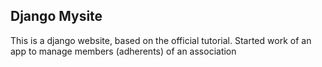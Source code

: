 ## Django Mysite

This is a django website, based on the official tutorial.
Started work of an app to manage members (adherents) of an association
